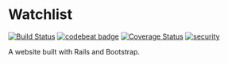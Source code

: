 # Watchlist
[![Build Status](https://semaphoreci.com/api/v1/kostya-d/watchlist/branches/master/shields_badge.svg)](https://semaphoreci.com/kostya-d/watchlist)
[![codebeat badge](https://codebeat.co/badges/ae60cb8d-8aeb-4177-b535-1e53b9097c64)](https://codebeat.co/projects/github-com-kostyadubinin-watchlist)
[![Coverage Status](https://img.shields.io/coveralls/kostyadubinin/watchlist/master.svg)](https://coveralls.io/github/kostyadubinin/watchlist?branch=master)
[![security](https://hakiri.io/github/kostyadubinin/watchlist/master.svg)](https://hakiri.io/github/kostyadubinin/watchlist/master)


A website built with Rails and Bootstrap.
